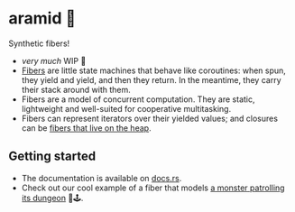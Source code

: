 # aramid 🧵

Synthetic fibers!

- _very much_ WIP 🚧
- [Fibers][wikipedia-fibers] are little state machines that behave like
  coroutines: when spun, they yield and yield, and then they return. In the
  meantime, they carry their stack around with them.
- Fibers are a model of concurrent computation. They are static, lightweight and
  well-suited for cooperative multitasking.
- Fibers can represent iterators over their yielded values; and closures can be
  [fibers that live on the heap][api-heapjob].

## Getting started

- The documentation is available on
  [docs.rs](https://docs.rs/aramid/latest/aramid/).
- Check out our cool example of a fiber that models [a monster patrolling its
  dungeon][example-monster] 👾🕹️.

[wikipedia-fibers]: https://en.wikipedia.org/wiki/Fiber_(computer_science)
[api-heapjob]: https://docs.rs/aramid/latest/aramid/struct.HeapJob.html
[example-monster]: ./examples/monster.rs
